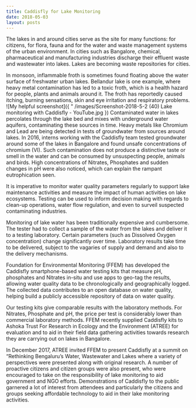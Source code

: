 ```yaml
---
title: Caddisfly for Lake Monitoring
date: 2018-05-03
layout: posts
---
```


The lakes in and around cities serve as the site for many functions: for citizens, for flora, fauna and for the water and waste management systems of the urban environment. In cities such as Bangalore, chemical, pharmaceutical and manufacturing industries discharge their effluent waste and wastewater into lakes. Lakes are becoming waste repositories for cities.

In monsoon, inflammable froth is sometimes found floating above the water surface of freshwater urban lakes. Bellandur lake is one example, where heavy metal contamination has led to a toxic froth, which is a health hazard for people, plants and animals around it. The froth has reportedly caused itching, burning sensations, skin and eye irritation and respiratory problems.
![My helpful screenshot]({ " /images/Screenshot-2018-5-2 (40) Lake monitoring with Caddisfly - YouTube.jpg  })
Contaminated water in lakes percolates through the lake bed and mixes with underground water aquifers, contaminating these sources in time. Heavy metals like Chromium and Lead are being detected in tests of groundwater from sources around lakes. In 2016, interns working with the Caddisfly team tested groundwater around some of the lakes in Bangalore and found unsafe concentrations of chromium (VI). Such contamination does not produce a distinctive taste or smell in the water and can be consumed by unsuspecting people, animals and birds. High concentrations of Nitrates, Phosphates and sudden changes in pH were also noticed, which can explain the rampant eutrophication seen.

It is imperative to monitor water quality parameters regularly to support lake maintenance activities and measure the impact of human activities on lake ecosystems. Testing can be used to inform decision making with regards to clean-up operations, water flow regulation, and even to surveil suspected contaminating industries.
 
Monitoring of lake water has been traditionally expensive and cumbersome. The tester had to collect a sample of the water from the lakes and deliver it to a testing laboratory. Certain parameters (such as Dissolved Oxygen concentration) change significantly over time. Laboratory results take time to be delivered, subject to the vagaries of supply and demand and also to the delivery mechanisms.

Foundation for Environmental Monitoring (FFEM) has developed the Caddisfly smartphone-based water testing kits that measure pH, phosphates and Nitrates in-situ and use apps to geo-tag the results, allowing water quality data to be chronologically and geographically logged. The collected data contributes to an open database on water quality, helping build a publicly accessible repository of data on water quality. 

Our testing kits give comparable results with the laboratory methods. For Nitrates, Phosphate and pH, the price per test is considerably lower than commercial laboratory methods.
FFEM recently supplied Caddisfly kits to Ashoka Trust For Research in Ecology and the Environment (ATREE) for evaluation and to aid in their field data gathering activities towards research they are carrying out on lakes in Bangalore.

In December 2017, ATREE invited FFEM to present Caddisfly at a summit on “Rethinking Bengaluru’s Water, Wastewater and Lakes where a variety of perspectives were presented along with original research. A number of proactive citizens and citizen groups were also present, who were encouraged to take on the responsibility of lake monitoring to aid government and NGO efforts. Demonstrations of Caddisfly to the public garnered a lot of interest from attendees and particularly the citizens and groups seeking affordable technology to aid in their lake monitoring activities.
